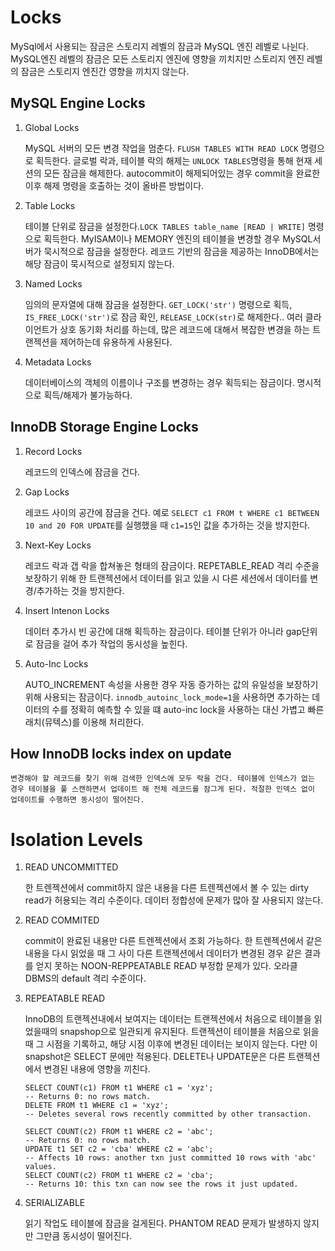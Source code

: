 # Locks

MySql에서 사용되는 잠금은 스토리지 레벨의 잠금과 MySQL 엔진 레벨로 나뉜다. MySQL엔진 레벨의 잠금은 모든 스토리지 엔진에 영향을 끼치지만 스토리지 엔진 레벨의 잠금은 스토리지 엔진간 영향을 끼치지 않는다.

## MySQL Engine Locks

1. Global Locks

    MySQL 서버의 모든 변경 작업을 멈춘다. `FLUSH TABLES WITH READ LOCK` 명령으로 획득한다. 글로벌 락과, 테이블 락의 해제는 `UNLOCK TABLES`명령을 통해 현재 세션의 모든 잠금을 해제한다. autocommit이 해제되어있는 경우 commit을 완료한 이후 해제 명령을 호출하는 것이 올바른 방법이다.

1. Table Locks

    테이블 단위로 잠금을 설정한다.`LOCK TABLES table_name [READ | WRITE]` 명령으로 획득한다. MyISAM이나  MEMORY 엔진의 테이블을 변경할 경우 MySQL서버가 묵시적으로 잠금을 설정한다. 레코드 기반의 잠금을 제공하는 InnoDB에서는 해당 잠금이 묵시적으로 설정되지 않는다.

1. Named Locks

    임의의 문자열에 대해 잠금을 설정한다. `GET_LOCK('str')` 명령으로 획득, `IS_FREE_LOCK('str')`로 잠금 확인, `RELEASE_LOCK(str)`로 해제한다.. 여러 클라이언트가 상호 동기화 처리를 하는데, 많은 레코드에 대해서 복잡한 변경을 하는 트랜젝션을 제어하는데 유용하게 사용된다.

1. Metadata Locks

    데이터베이스의 객체의 이름이나 구조를 변경하는 경우 획득되는 잠금이다. 명시적으로 획득/해제가 불가능하다.

## InnoDB Storage Engine Locks

 1. Record Locks

    레코드의 인덱스에 잠금을 건다.

1. Gap Locks

    레코드 사이의 공간에 잠금을 건다. 예로 `SELECT c1 FROM t WHERE c1 BETWEEN 10 and 20 FOR UPDATE`를 실행했을 때 `c1=15`인 값을 추가하는 것을 방지한다.

1. Next-Key Locks

    레코드 락과 갭 락을 합쳐놓은 형태의 잠금이다. REPETABLE_READ 격리 수준을 보장하기 위해 한 트랜젝션에서 데이터를 읽고 있을 시 다른 세션에서 데이터를 변경/추가하는 것을 방지한다.

1. Insert Intenon Locks

    데이터 추가시 빈 공간에 대해 획득하는 잠금이다. 테이블 단위가 아니라 gap단위로 잠금을 걸어 추가 작업의 동시성을 높힌다.

1. Auto-Inc Locks

    AUTO_INCREMENT 속성을 사용한 경우 자동 증가하는 값의 유일성을 보장하기 위해 사용되는 잠금이다. `innodb_autoinc_lock_mode=1`을 사용하면 추가하는 데이터의 수를 정확히 예측할 수 있을 떄 auto-inc lock을 사용하는 대신 가볍고 빠른 래치(뮤텍스)를 이용해 처리한다.

## How InnoDB locks index on update

    변경해야 할 레코드를 찾기 위해 검색한 인덱스에 모두 락을 건다. 테이블에 인덱스가 없는 경우 테이블을 풀 스캔하면서 업데이트 해 전체 레코드를 잠그게 된다. 적절한 인덱스 없이 업데이트를 수행하면 동시성이 떨어진다.

# Isolation Levels

1. READ UNCOMMITTED

    한 트렌젝션에서 commit하지 않은 내용을 다른 트렌젝션에서 볼 수 있는 dirty read가 허용되는 격리 수준이다. 데이터 정합성에 문제가 많아 잘 사용되지 않는다.

1. READ COMMITED

    commit이 완료된 내용만 다른 트렌젝션에서 조회 가능하다. 한 트렌젝션에서 같은 내용을 다시 읽었을 때 그 사이 다른 트랜젝션에서 데이터가 변경된 경우 같은 결과를 얻지 못하는 NOON-REPPEATABLE READ 부정합 문제가 있다. 오라클 DBMS의 default 격리 수준이다.

1. REPEATABLE READ

    InnoDB의 트랜젝션내에서 보여지는 데이터는 트랜젝션에서 처음으로 테이블을 읽었을때의 snapshop으로 일관되게 유지된다. 트랜젝션이 테이블을 처음으로 읽을 때 그 시점을 기록하고, 해당 시점 이후에 변경된 데이터는 보이지 않는다. 다만 이 snapshot은 SELECT 문에만 적용된다. DELETE나 UPDATE문은 다른 트랜젝션에서 변경된 내용에 영향을 끼친다.
    ```
    SELECT COUNT(c1) FROM t1 WHERE c1 = 'xyz';
    -- Returns 0: no rows match.
    DELETE FROM t1 WHERE c1 = 'xyz';
    -- Deletes several rows recently committed by other transaction.

    SELECT COUNT(c2) FROM t1 WHERE c2 = 'abc';
    -- Returns 0: no rows match.
    UPDATE t1 SET c2 = 'cba' WHERE c2 = 'abc';
    -- Affects 10 rows: another txn just committed 10 rows with 'abc' values.
    SELECT COUNT(c2) FROM t1 WHERE c2 = 'cba';
    -- Returns 10: this txn can now see the rows it just updated.
    ```

1. SERIALIZABLE

    읽기 작업도 테이블에 잠금을 걸게된다. PHANTOM READ 문제가 발생하지 않지만 그만큼 동시성이 떨어진다.